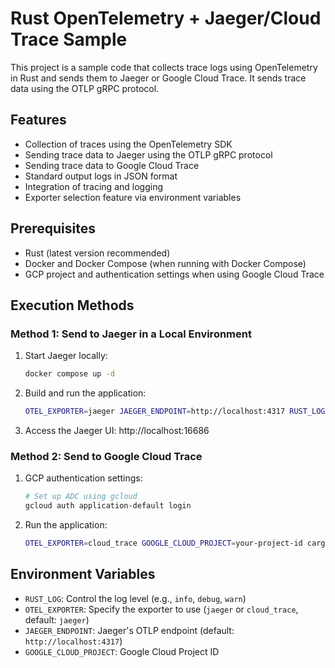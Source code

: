 # Rust OpenTelemetry + Jaeger/Cloud Trace Sample

This project is a sample code that collects trace logs using OpenTelemetry in Rust and sends them to Jaeger or Google Cloud Trace. It sends trace data using the OTLP gRPC protocol.

## Features

- Collection of traces using the OpenTelemetry SDK
- Sending trace data to Jaeger using the OTLP gRPC protocol
- Sending trace data to Google Cloud Trace
- Standard output logs in JSON format
- Integration of tracing and logging
- Exporter selection feature via environment variables

## Prerequisites

- Rust (latest version recommended)
- Docker and Docker Compose (when running with Docker Compose)
- GCP project and authentication settings when using Google Cloud Trace

## Execution Methods

### Method 1: Send to Jaeger in a Local Environment

1. Start Jaeger locally:
   ```bash
   docker compose up -d
   ```

2. Build and run the application:
   ```bash
   OTEL_EXPORTER=jaeger JAEGER_ENDPOINT=http://localhost:4317 RUST_LOG=info cargo run
   ```

3. Access the Jaeger UI: http://localhost:16686

### Method 2: Send to Google Cloud Trace

1. GCP authentication settings:
   
   ```bash
   # Set up ADC using gcloud
   gcloud auth application-default login
   ```

2. Run the application:
   ```bash
   OTEL_EXPORTER=cloud_trace GOOGLE_CLOUD_PROJECT=your-project-id cargo run
   ```

## Environment Variables

- `RUST_LOG`: Control the log level (e.g., `info`, `debug`, `warn`)
- `OTEL_EXPORTER`: Specify the exporter to use (`jaeger` or `cloud_trace`, default: `jaeger`)
- `JAEGER_ENDPOINT`: Jaeger's OTLP endpoint (default: `http://localhost:4317`)
- `GOOGLE_CLOUD_PROJECT`: Google Cloud Project ID
